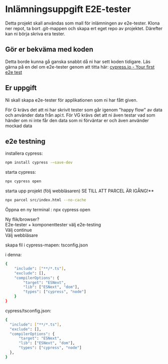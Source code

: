# Inlämningsuppgift E2E-tester

Detta projekt skall användas som mall för inlämningen av e2e-tester. Klona ner repot, ta bort .git-mappen och skapa ert eget repo av projektet. Därefter kan ni börja skriva era tester.

## Gör er bekväma med koden

Detta borde kunna gå ganska snabbt då ni har sett koden tidigare. Läs gärna på en del om e2e-tester genom att titta här: [cypress.io - Your first e2e test](https://docs.cypress.io/guides/end-to-end-testing/writing-your-first-end-to-end-test)

## Er uppgift

Ni skall skapa e2e-tester för applikationen som ni har fått given.

För G krävs det att ni har skrivit tester som går igenom "happy flow" av data och använder data från api:t.
För VG krävs det att ni även testar vad som händer om ni inte får den data som ni förväntar er och även använder mockad data

## e2e testning

installera cypress:
```bash
npm install cypress -—save-dev
```

starta cypress:
```bash
npx cypress open
```
starta upp projekt (följ webbläsaren)
SE TILL ATT PARCEL ÄR IGÅNG!**
```bash
npx parcel src/index.html --no-cache
```

Öppna en ny terminal : 
	npx cypress open

Ny flik/browser?<br>
E2e-tester + komponenttester välj e2e-testing<br>
Välj continue<br>
Välj webbläsare<br>

skapa fil i cypress-mapen:
tsconfig.json

i denna:
```bash
{
    "include": ["**/*.ts"],
    "exclude": [],
    "compilerOptions": {
        "target": "ESNext",
        "lib": ["ESNext", "dom"],
        "types": ["cypress", "node"]
    }
}
```


cypress/tsconfig.json:

```bash
{
  "include": ["**/*.ts"],
  "exclude": [],
  "compilerOptions": {
      "target": "ESNext",
      "lib": ["ESNext", "dom"],
      "types": ["cypress", "node"]
  },
}
```
